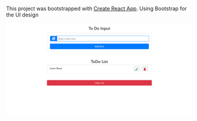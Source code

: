 This project was bootstrapped with [Create React App](https://github.com/facebook/create-react-app).
Using Bootstrap for the UI design

 ![Screenshot](./public/images/TodoList.png) 
